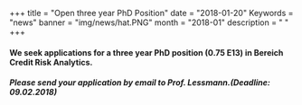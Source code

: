 +++
title = "Open three year PhD Position"
date = "2018-01-20"
Keywords = "news"
banner = "img/news/hat.PNG"
month = "2018-01"
description = " "
+++



#### We seek applications for a three year PhD position (0.75 E13) in Bereich Credit Risk Analytics. 

##### Please send your application by email to Prof. Lessmann.(Deadline: 09.02.2018)


<!--more-->

